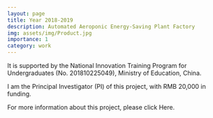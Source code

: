 ```yaml
---
layout: page
title: Year 2018-2019
description: Automated Aeroponic Energy-Saving Plant Factory
img: assets/img/Product.jpg
importance: 1
category: work
---
```


It is supported by the National Innovation Training Program for Undergraduates (No. 201810225049), Ministry of Education, China.

I am the Principal Investigator (PI) of this project, with RMB 20,000 in funding.

For more information about this project, please click Here.
